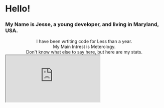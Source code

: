 <h1>Hello!</h1>
<h3>My Name is Jesse, a young developer, and living in Maryland, USA.</h3>
<div align="center">I have been wrtiting code for Less than a year. </div>
<div align="center">My Main Intrest is Meterology.</div>

<div align="center">Don't know what else to say here, but here are my stats.</div>
<iframe src="https://github-readme-stats.vercel.app/api?username=JesseWx2011&show_icons=true&bg_color=35cc55">
